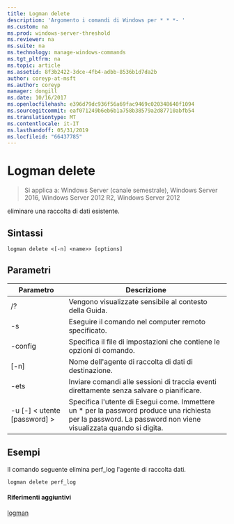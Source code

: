 ```yaml
---
title: Logman delete
description: 'Argomento i comandi di Windows per * * *- '
ms.custom: na
ms.prod: windows-server-threshold
ms.reviewer: na
ms.suite: na
ms.technology: manage-windows-commands
ms.tgt_pltfrm: na
ms.topic: article
ms.assetid: 8f3b2422-3dce-4fb4-adbb-8536b1d7da2b
author: coreyp-at-msft
ms.author: coreyp
manager: dongill
ms.date: 10/16/2017
ms.openlocfilehash: e396d79dc936f56a69fac9469c020348640f1094
ms.sourcegitcommit: eaf071249b6eb6b1a758b38579a2d87710abfb54
ms.translationtype: MT
ms.contentlocale: it-IT
ms.lasthandoff: 05/31/2019
ms.locfileid: "66437785"
---
```

# <a name="logman-delete"></a>Logman delete

>Si applica a: Windows Server (canale semestrale), Windows Server 2016, Windows Server 2012 R2, Windows Server 2012

eliminare una raccolta di dati esistente.  

## <a name="syntax"></a>Sintassi  
```  
logman delete <[-n] <name>> [options]  
```  
## <a name="parameters"></a>Parametri  

|        Parametro        |                                                                               Descrizione                                                                               |
|-------------------------|-------------------------------------------------------------------------------------------------------------------------------------------------------------------------|
|           /?            |                                                                    Vengono visualizzate sensibile al contesto della Guida.                                                                     |
|   -s <computer name>    |                                                          Eseguire il comando nel computer remoto specificato.                                                          |
|     -config <value>     |                                                         Specifica il file di impostazioni che contiene le opzioni di comando.                                                         |
|       [-n] <name>       |                                                                   Nome dell'agente di raccolta di dati di destinazione.                                                                    |
|          -ets           |                                              Inviare comandi alle sessioni di traccia eventi direttamente senza salvare o pianificare.                                               |
| -u [-] < utente [password] > | Specifica l'utente di Esegui come. Immettere un \* per la password produce una richiesta per la password. La password non viene visualizzata quando si digita. |

## <a name="BKMK_examples"></a>Esempi  
Il comando seguente elimina perf_log l'agente di raccolta dati.  
```  
logman delete perf_log  
```  
#### <a name="additional-references"></a>Riferimenti aggiuntivi  
[logman](logman.md)  
